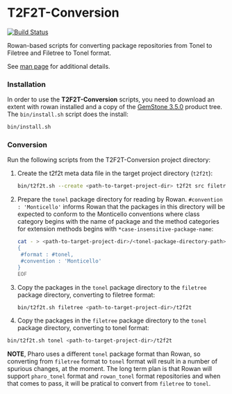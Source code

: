# T2F2T-Conversion

[![Build Status](https://travis-ci.org/GsDevKit/T2F2T-Conversion.svg?branch=master)](https://travis-ci.org/GsDevKit/T2F2T-Conversion)

Rowan-based scripts for converting package repositories from Tonel to Filetree and Filetree to Tonel format.

See [man page][1] for additional details.

### Installation
In order to use the **T2F2T-Conversion** scripts, you need to download an extent with rowan installed and a copy of the [GemStone 3.5.0](https://gemtalksystems.com/products/gs64/versions35x/#350) product tree. The `bin/install.sh` script does the install:
```bash
bin/install.sh
```

### Conversion
Run the following scripts from the T2F2T-Conversion project directory:
1. Create the t2f2t meta data file in the target project directory (`t2f2t`):
   ```bash
   bin/t2f2t.sh --create <path-to-target-project-dir> t2f2t src filetree
   ```
2. Prepare the `tonel` package directory for reading by Rowan. `#convention : 'Monticello'` informs Rowan that the packages in this directory will be expected to conform to the Monticello conventions where class category begins with the name of package and the method categories for extension methods begins with `*case-insensitive-package-name`:
   ```bash
   cat - > <path-to-target-project-dir>/<tonel-package-directory-path>/.properties << EOF
   {
   	#format : #tonel,
   	#convention : 'Monticello'
   }
   EOF
   ```
3. Copy the packages in the `tonel` package directory to the `filetree` package directory, converting to filetree format:
   ```bash
   bin/t2f2t.sh filetree <path-to-target-project-dir>/t2f2t
   ```
4.  Copy the packages in the `filetree` package directory to the `tonel` package directory, converting to tonel format:
   ```bash
   bin/t2f2t.sh tonel <path-to-target-project-dir>/t2f2t
   ```
   **NOTE**, Pharo uses a different `tonel` package format than Rowan, so converting from `filetree` format to `tonel` format will result in a number of spurious changes, at the moment. The long term plan is that Rowan will support `pharo_tonel` format and `rowan_tonel` format repositories and when that comes to pass, it will be pratical to convert from `filetree` to `tonel`. 


[1]: docs/man.txt
